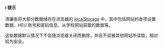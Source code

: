 #### ℹ️ 提示

清廉街将大部分数据储存在浏览器的 [localStorage](https://developer.mozilla.org/zh-CN/docs/Web/API/Window/localStorage) 中，其中包括网站的各项设置数据、HEU 账号和密码信息、从学校网站获取的数据等。

这些数据默认情况下不会随浏览器关闭而删除，并且不会被其他网站所读取，相对较为安全。

